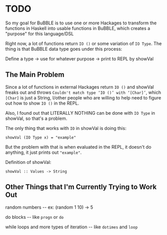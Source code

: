 # TODO
So my goal for BuBBLE is to use one or more Hackages to transform the functions in Haskell into usable functions in BuBBLE, which creates a "purpose" for this language/DSL

Right now, a lot of functions return `IO ()` or some variation of `IO Type`. The thing is that BuBBLE data type goes under this process:

Define a type -> use for whatever purpose -> print to REPL by showVal


## The Main Problem 
Since a lot of functions in external Hackages return `IO ()` and showVal freaks out and throws `Couldn't match type ‘IO ()’ with ‘[Char]’`, which `[Char]` is just a String, I/other people who are willing to help need to figure out how to show `IO ()` in the REPL.

Also, I found out that LITERALLY NOTHING can be done with `IO Type` in showVal, so that's a problem. 

The only thing that works with `IO` in showVal is doing this:

    showVal (IO Type x) = "example"

But the problem with that is when evaluated in the REPL, it doesn't do anything, it just prints out `"example"`.

Definition of showVal:

    showVal :: Values -> String


## Other Things that I'm Currently Trying to Work Out

random numbers -- ex: (random 1 10) -> 5

do blocks -- like `progn` or `do`

while loops and more types of iteration -- like `dotimes` and `loop` 
